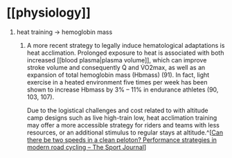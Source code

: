 # [[physiology]]
1. heat training → hemoglobin mass
	1. A more recent strategy to legally induce hematological adaptations is heat acclimation. Prolonged exposure to heat is associated with both increased [[blood plasma|plasma volume]], which can improve stroke volume and consequently Q̇ and V̇O2max, as well as an expansion of total hemoglobin mass (Hbmass) (91). In fact, light exercise in a heated environment five times per week has been shown to increase Hbmass by 3% – 11% in endurance athletes (90, 103, 107).
	   
	   Due to the logistical challenges and cost related to with altitude camp designs such as live high-train low, heat acclimation training may offer a more accessible strategy for riders and teams with less resources, or an additional stimulus to regular stays at altitude.^[[Can there be two speeds in a clean peloton? Performance strategies in modern road cycling – The Sport Journal](https://thesportjournal.org/article/can-there-be-two-speeds-in-a-clean-peloton-performance-strategies-in-modern-road-cycling/)]